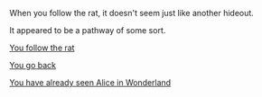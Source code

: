 When you follow the rat, it doesn't seem just like another hideout.

It appeared to be a pathway of some sort.

[You follow the rat](follow/suspense.md)

[You go back](back/back.md)

[You have already seen Alice in Wonderland](seen/seen.md)
